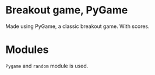 # Breakout game, PyGame

Made using PyGame, a classic breakout game. With scores.

# Modules

```Pygame``` and ```random``` module is used.

#
